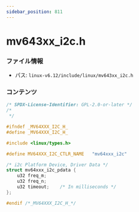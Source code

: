 ```yaml
---
sidebar_position: 811
---
```

# mv643xx_i2c.h

### ファイル情報

- パス: `linux-v6.12/include/linux/mv643xx_i2c.h`

### コンテンツ

```h
/* SPDX-License-Identifier: GPL-2.0-or-later */
/*
 */

#ifndef _MV64XXX_I2C_H_
#define _MV64XXX_I2C_H_

#include <linux/types.h>

#define MV64XXX_I2C_CTLR_NAME	"mv64xxx_i2c"

/* i2c Platform Device, Driver Data */
struct mv64xxx_i2c_pdata {
	u32	freq_m;
	u32	freq_n;
	u32	timeout;	/* In milliseconds */
};

#endif /*_MV64XXX_I2C_H_*/

```
